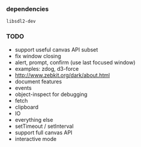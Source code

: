 ### dependencies

`libsdl2-dev`

### TODO

* support useful canvas API subset
* fix window closing
* alert, prompt, confirm (use last focused window)
* examples: zdog, d3-force
* http://www.zebkit.org/dark/about.html
* document features
* events
* object-inspect for debugging
* fetch
* clipboard
* IO
* everything else
* setTimeout / setInterval
* support full canvas API
* interactive mode
